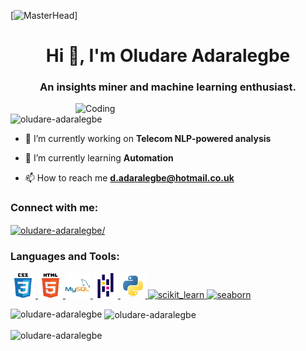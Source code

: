 [![MasterHead](https://files.blueprism.com/uploads/thumbnails/ppcLandingPages/mo-0056_Full-web-width-banner.png)]
<h1 align="center">Hi 👋, I'm Oludare Adaralegbe</h1>
<h3 align="center">An insights miner and machine learning enthusiast.</h3>
<img align="right" alt="Coding" width="400" src="https://assets.zyrosite.com/Aq20eV79zLfpXV6b/data-science-2-mP4XPq0y3wUKory9.gif">

<p align="left"> <img src="https://komarev.com/ghpvc/?username=oludare-adaralegbe&label=Profile%20views&color=0e75b6&style=flat" alt="oludare-adaralegbe" /> </p>

- 🔭 I’m currently working on **Telecom NLP-powered analysis**

- 🌱 I’m currently learning **Automation**

- 📫 How to reach me **d.adaralegbe@hotmail.co.uk**

<h3 align="left">Connect with me:</h3>
<p align="left">
<a href="https://linkedin.com/in/oludare-adaralegbe/" target="blank"><img align="center" src="https://raw.githubusercontent.com/rahuldkjain/github-profile-readme-generator/master/src/images/icons/Social/linked-in-alt.svg" alt="oludare-adaralegbe/" height="30" width="40" /></a>
</p>

<h3 align="left">Languages and Tools:</h3>
<p align="left"> <a href="https://www.w3schools.com/css/" target="_blank" rel="noreferrer"> <img src="https://raw.githubusercontent.com/devicons/devicon/master/icons/css3/css3-original-wordmark.svg" alt="css3" width="40" height="40"/> </a> <a href="https://www.w3.org/html/" target="_blank" rel="noreferrer"> <img src="https://raw.githubusercontent.com/devicons/devicon/master/icons/html5/html5-original-wordmark.svg" alt="html5" width="40" height="40"/> </a> <a href="https://www.mysql.com/" target="_blank" rel="noreferrer"> <img src="https://raw.githubusercontent.com/devicons/devicon/master/icons/mysql/mysql-original-wordmark.svg" alt="mysql" width="40" height="40"/> </a> <a href="https://pandas.pydata.org/" target="_blank" rel="noreferrer"> <img src="https://raw.githubusercontent.com/devicons/devicon/2ae2a900d2f041da66e950e4d48052658d850630/icons/pandas/pandas-original.svg" alt="pandas" width="40" height="40"/> </a> <a href="https://www.python.org" target="_blank" rel="noreferrer"> <img src="https://raw.githubusercontent.com/devicons/devicon/master/icons/python/python-original.svg" alt="python" width="40" height="40"/> </a> <a href="https://scikit-learn.org/" target="_blank" rel="noreferrer"> <img src="https://upload.wikimedia.org/wikipedia/commons/0/05/Scikit_learn_logo_small.svg" alt="scikit_learn" width="40" height="40"/> </a> <a href="https://seaborn.pydata.org/" target="_blank" rel="noreferrer"> <img src="https://seaborn.pydata.org/_images/logo-mark-lightbg.svg" alt="seaborn" width="40" height="40"/> </a> </p>

<p><img align="left" src="https://github-readme-stats.vercel.app/api/top-langs?username=oludare-adaralegbe&show_icons=true&locale=en&layout=compact" alt="oludare-adaralegbe" /></p>

<p>&nbsp;<img align="center" src="https://github-readme-stats.vercel.app/api?username=oludare-adaralegbe&show_icons=true&locale=en" alt="oludare-adaralegbe" /></p>

<p><img align="center" src="https://github-readme-streak-stats.herokuapp.com/?user=oludare-adaralegbe&" alt="oludare-adaralegbe" /></p>



